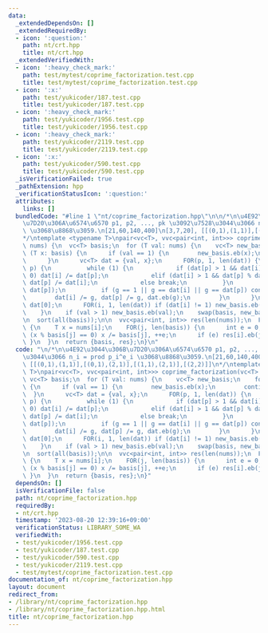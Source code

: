 ```yaml
---
data:
  _extendedDependsOn: []
  _extendedRequiredBy:
  - icon: ':question:'
    path: nt/crt.hpp
    title: nt/crt.hpp
  _extendedVerifiedWith:
  - icon: ':heavy_check_mark:'
    path: test/mytest/coprime_factorization.test.cpp
    title: test/mytest/coprime_factorization.test.cpp
  - icon: ':x:'
    path: test/yukicoder/187.test.cpp
    title: test/yukicoder/187.test.cpp
  - icon: ':heavy_check_mark:'
    path: test/yukicoder/1956.test.cpp
    title: test/yukicoder/1956.test.cpp
  - icon: ':heavy_check_mark:'
    path: test/yukicoder/2119.test.cpp
    title: test/yukicoder/2119.test.cpp
  - icon: ':x:'
    path: test/yukicoder/590.test.cpp
    title: test/yukicoder/590.test.cpp
  _isVerificationFailed: true
  _pathExtension: hpp
  _verificationStatusIcon: ':question:'
  attributes:
    links: []
  bundledCode: "#line 1 \"nt/coprime_factorization.hpp\"\n\n/*\n\u4E92\u3044\u306B\
    \u7D20\u306A\u6574\u6570 p1, p2, ..., pk \u3092\u7528\u3044\u3066 n_i = prod p_i^e_i\
    \ \u3068\u8868\u3059.\n[21,60,140,400]\n[3,7,20], [[(0,1),(1,1)],[(0,1),(2,1)],[(1,1),(2,1)],[(2,2)]]\n\
    */\ntemplate <typename T>\npair<vc<T>, vvc<pair<int, int>>> coprime_factorization(vc<T>\
    \ nums) {\n  vc<T> basis;\n  for (T val: nums) {\n    vc<T> new_basis;\n    for\
    \ (T x: basis) {\n      if (val == 1) {\n        new_basis.eb(x);\n        continue;\n\
    \      }\n      vc<T> dat = {val, x};\n      FOR(p, 1, len(dat)) {\n        FOR(i,\
    \ p) {\n          while (1) {\n            if (dat[p] > 1 && dat[i] % dat[p] ==\
    \ 0) dat[i] /= dat[p];\n            elif (dat[i] > 1 && dat[p] % dat[i] == 0)\
    \ dat[p] /= dat[i];\n            else break;\n          }\n          T g = gcd(dat[i],\
    \ dat[p]);\n          if (g == 1 || g == dat[i] || g == dat[p]) continue;\n  \
    \        dat[i] /= g, dat[p] /= g, dat.eb(g);\n        }\n      }\n      val =\
    \ dat[0];\n      FOR(i, 1, len(dat)) if (dat[i] != 1) new_basis.eb(dat[i]);\n\
    \    }\n    if (val > 1) new_basis.eb(val);\n    swap(basis, new_basis);\n  }\n\
    \n  sort(all(basis));\n\n  vvc<pair<int, int>> res(len(nums));\n  FOR(i, len(nums))\
    \ {\n    T x = nums[i];\n    FOR(j, len(basis)) {\n      int e = 0;\n      while\
    \ (x % basis[j] == 0) x /= basis[j], ++e;\n      if (e) res[i].eb(j, e);\n   \
    \ }\n  }\n  return {basis, res};\n}\n"
  code: "\n/*\n\u4E92\u3044\u306B\u7D20\u306A\u6574\u6570 p1, p2, ..., pk \u3092\u7528\
    \u3044\u3066 n_i = prod p_i^e_i \u3068\u8868\u3059.\n[21,60,140,400]\n[3,7,20],\
    \ [[(0,1),(1,1)],[(0,1),(2,1)],[(1,1),(2,1)],[(2,2)]]\n*/\ntemplate <typename\
    \ T>\npair<vc<T>, vvc<pair<int, int>>> coprime_factorization(vc<T> nums) {\n \
    \ vc<T> basis;\n  for (T val: nums) {\n    vc<T> new_basis;\n    for (T x: basis)\
    \ {\n      if (val == 1) {\n        new_basis.eb(x);\n        continue;\n    \
    \  }\n      vc<T> dat = {val, x};\n      FOR(p, 1, len(dat)) {\n        FOR(i,\
    \ p) {\n          while (1) {\n            if (dat[p] > 1 && dat[i] % dat[p] ==\
    \ 0) dat[i] /= dat[p];\n            elif (dat[i] > 1 && dat[p] % dat[i] == 0)\
    \ dat[p] /= dat[i];\n            else break;\n          }\n          T g = gcd(dat[i],\
    \ dat[p]);\n          if (g == 1 || g == dat[i] || g == dat[p]) continue;\n  \
    \        dat[i] /= g, dat[p] /= g, dat.eb(g);\n        }\n      }\n      val =\
    \ dat[0];\n      FOR(i, 1, len(dat)) if (dat[i] != 1) new_basis.eb(dat[i]);\n\
    \    }\n    if (val > 1) new_basis.eb(val);\n    swap(basis, new_basis);\n  }\n\
    \n  sort(all(basis));\n\n  vvc<pair<int, int>> res(len(nums));\n  FOR(i, len(nums))\
    \ {\n    T x = nums[i];\n    FOR(j, len(basis)) {\n      int e = 0;\n      while\
    \ (x % basis[j] == 0) x /= basis[j], ++e;\n      if (e) res[i].eb(j, e);\n   \
    \ }\n  }\n  return {basis, res};\n}"
  dependsOn: []
  isVerificationFile: false
  path: nt/coprime_factorization.hpp
  requiredBy:
  - nt/crt.hpp
  timestamp: '2023-08-20 12:39:16+09:00'
  verificationStatus: LIBRARY_SOME_WA
  verifiedWith:
  - test/yukicoder/1956.test.cpp
  - test/yukicoder/187.test.cpp
  - test/yukicoder/590.test.cpp
  - test/yukicoder/2119.test.cpp
  - test/mytest/coprime_factorization.test.cpp
documentation_of: nt/coprime_factorization.hpp
layout: document
redirect_from:
- /library/nt/coprime_factorization.hpp
- /library/nt/coprime_factorization.hpp.html
title: nt/coprime_factorization.hpp
---
```

